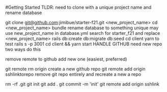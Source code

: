 #Getting Started
TLDR: need to clone with a unique project name and rename database

git clone git@github.com:jimibue/starter-f21.git <new_project_name>
cd <new_project_name>
bundle
rename database to something unique may use new_project_name in database.yml
search for starter_f21 and replace <new_project_name>
rails db:create db:migrate db:seed
cd client
yarn
to test
rails s -p 3001
cd client && yarn start
HANDLE GITHUB need new repo
two ways do this

remove remote to github add new one (easiest, preferred)

git remote rm origin
create a new github repo
git remote add origin sshlinktorepo
remove git repo entirely and recreate a new a repo

rm -rf .git
git init
git add .
git commit -m 'init'
git remote add origin sshlink
